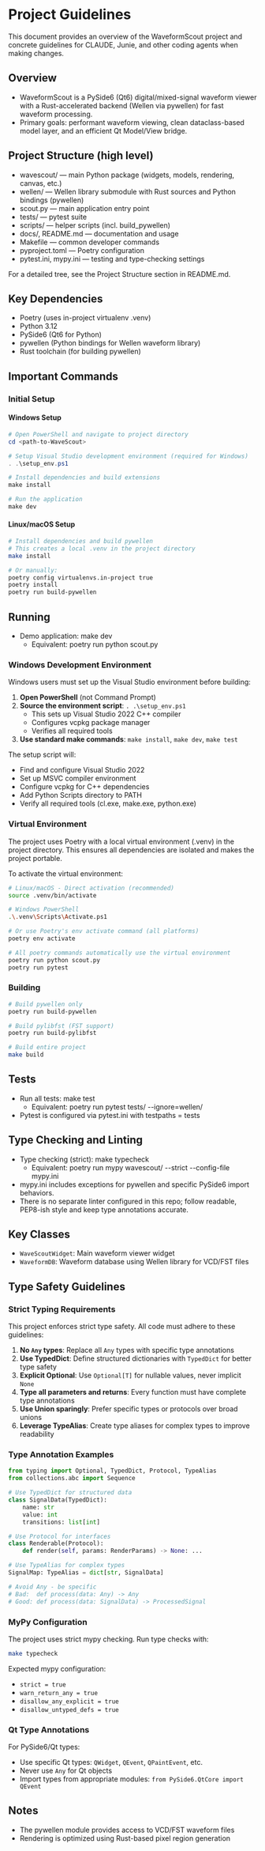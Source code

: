 # Project Guidelines

This document provides an overview of the WaveformScout project and concrete guidelines for 
CLAUDE, Junie, and other coding agents when making changes.

## Overview
- WaveformScout is a PySide6 (Qt6) digital/mixed-signal waveform viewer with a Rust-accelerated backend (Wellen via pywellen) for fast waveform processing.
- Primary goals: performant waveform viewing, clean dataclass-based model layer, and an efficient Qt Model/View bridge.

## Project Structure (high level)
- wavescout/ — main Python package (widgets, models, rendering, canvas, etc.)
- wellen/ — Wellen library submodule with Rust sources and Python bindings (pywellen)
- scout.py — main application entry point
- tests/ — pytest suite
- scripts/ — helper scripts (incl. build_pywellen)
- docs/, README.md — documentation and usage
- Makefile — common developer commands
- pyproject.toml — Poetry configuration
- pytest.ini, mypy.ini — testing and type-checking settings

For a detailed tree, see the Project Structure section in README.md.

## Key Dependencies
- Poetry  (uses in-project virtualenv .venv)
- Python 3.12
- PySide6 (Qt6 for Python)
- pywellen (Python bindings for Wellen waveform library)
- Rust toolchain (for building pywellen)

## Important Commands

### Initial Setup

#### Windows Setup
```powershell
# Open PowerShell and navigate to project directory
cd <path-to-WaveScout>

# Setup Visual Studio development environment (required for Windows)
. .\setup_env.ps1

# Install dependencies and build extensions
make install

# Run the application
make dev
```

#### Linux/macOS Setup
```bash
# Install dependencies and build pywellen
# This creates a local .venv in the project directory
make install

# Or manually:
poetry config virtualenvs.in-project true
poetry install
poetry run build-pywellen
```

## Running
- Demo application: make dev
  - Equivalent: poetry run python scout.py

### Windows Development Environment
Windows users must set up the Visual Studio environment before building:

1. **Open PowerShell** (not Command Prompt)
2. **Source the environment script**: `. .\setup_env.ps1`
   - This sets up Visual Studio 2022 C++ compiler
   - Configures vcpkg package manager
   - Verifies all required tools
3. **Use standard make commands**: `make install`, `make dev`, `make test`

The setup script will:
- Find and configure Visual Studio 2022
- Set up MSVC compiler environment
- Configure vcpkg for C++ dependencies
- Add Python Scripts directory to PATH
- Verify all required tools (cl.exe, make.exe, python.exe)

### Virtual Environment
The project uses Poetry with a local virtual environment (.venv) in the project directory.
This ensures all dependencies are isolated and makes the project portable.

To activate the virtual environment:
```bash
# Linux/macOS - Direct activation (recommended)
source .venv/bin/activate

# Windows PowerShell
.\.venv\Scripts\Activate.ps1

# Or use Poetry's env activate command (all platforms)
poetry env activate

# All poetry commands automatically use the virtual environment
poetry run python scout.py
poetry run pytest
```

### Building
```bash
# Build pywellen only
poetry run build-pywellen

# Build pylibfst (FST support)
poetry run build-pylibfst

# Build entire project
make build
```

## Tests
- Run all tests: make test
  - Equivalent: poetry run pytest tests/ --ignore=wellen/
- Pytest is configured via pytest.ini with testpaths = tests

## Type Checking and Linting
- Type checking (strict): make typecheck
  - Equivalent: poetry run mypy wavescout/ --strict --config-file mypy.ini
- mypy.ini includes exceptions for pywellen and specific PySide6 import behaviors.
- There is no separate linter configured in this repo; follow readable, PEP8-ish style and keep type annotations accurate.


## Key Classes
- `WaveScoutWidget`: Main waveform viewer widget
- `WaveformDB`: Waveform database using Wellen library for VCD/FST files

## Type Safety Guidelines

### Strict Typing Requirements
This project enforces strict type safety. All code must adhere to these guidelines:

1. **No `Any` types**: Replace all `Any` types with specific type annotations
2. **Use TypedDict**: Define structured dictionaries with `TypedDict` for better type safety
3. **Explicit Optional**: Use `Optional[T]` for nullable values, never implicit `None`
4. **Type all parameters and returns**: Every function must have complete type annotations
5. **Use Union sparingly**: Prefer specific types or protocols over broad unions
6. **Leverage TypeAlias**: Create type aliases for complex types to improve readability

### Type Annotation Examples
```python
from typing import Optional, TypedDict, Protocol, TypeAlias
from collections.abc import Sequence

# Use TypedDict for structured data
class SignalData(TypedDict):
    name: str
    value: int
    transitions: list[int]

# Use Protocol for interfaces
class Renderable(Protocol):
    def render(self, params: RenderParams) -> None: ...

# Use TypeAlias for complex types
SignalMap: TypeAlias = dict[str, SignalData]

# Avoid Any - be specific
# Bad:  def process(data: Any) -> Any
# Good: def process(data: SignalData) -> ProcessedSignal
```

### MyPy Configuration
The project uses strict mypy checking. Run type checks with:
```bash
make typecheck
```

Expected mypy configuration:
- `strict = true`
- `warn_return_any = true`
- `disallow_any_explicit = true`
- `disallow_untyped_defs = true`

### Qt Type Annotations
For PySide6/Qt types:
- Use specific Qt types: `QWidget`, `QEvent`, `QPaintEvent`, etc.
- Never use `Any` for Qt objects
- Import types from appropriate modules: `from PySide6.QtCore import QEvent`

## Notes
- The pywellen module provides access to VCD/FST waveform files
- Rendering is optimized using Rust-based pixel region generation
